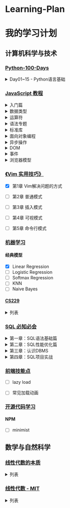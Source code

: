 # Learning-Plan

# 我的学习计划


## 计算机科学与技术


### [Python-100-Days](https://github.com/jackfrued/Python-100-Days)

<details>
<summary>Day01~15 - Python语言基础</summary>

- [x] Day01 - 初识Python
- [x] Day02 - 语言元素
- [x] Day03 - 分支结构
- [x] Day04 - 循环结构
- [x] Day05 - 构造程序逻辑
- [x] Day06 - 函数和模块的使用
- [x] Day07 - 字符串和常用数据结构
- [x] Day08 - 面向对象编程基础
- [x] Day09 - 面向对象进阶
- [ ] Day10 - 图形用户界面和游戏开发
- [x] Day11 - 文件和异常
- [ ] Day12 - 字符串和正则表达式
- [ ] Day13 - 进程和线程
- [ ] Day14 - 网络编程入门和网络应用开发
- [x] Day15 - 图像和文档处理
</details>


### [JavaScript 教程](https://wangdoc.com/javascript/)

<details>
<summary>入门篇</summary>

- [x] 导论
- [x] 历史
- [x] 基本语法
</details>
<details>
<summary>数据类型</summary>

- [x] 概述
- [x] null，undefined 和布尔值
- [x] 数值
- [x] 字符串
- [x] 对象
- [x] 函数
- [x] 数组
</details>
<details>
<summary>运算符</summary>

- [x] 算术运算符
- [x] 比较运算符
- [x] 布尔运算符
- [ ] 二进制位运算符
- [ ] 其他运算符，运算顺序
</details>
<details>
<summary>语法专题</summary>

- [x] 数据类型的转换
- [x] 错误处理机制
- [x] 编程风格
- [ ] console 对象与控制台
</details>
<details>
<summary>标准库</summary>

- [x] Object 对象
- [x] 属性描述对象
- [ ] Array 对象
- [ ] 包装对象
- [ ] Boolean 对象
- [ ] Number 对象
- [ ] String 对象
- [ ] Math 对象
- [ ] Date 对象
- [ ] RegExp 对象
- [ ] JSON 对象
</details>
<details>
<summary>面向对象编程</summary>

- [x] 实例对象与 new 命令
- [ ] this 关键字
- [ ] 对象的继承
- [ ] Object 对象的相关方法
- [ ] 严格模式
</details>
<details>
<summary>异步操作</summary>

- [ ] 概述
- [ ] 定时器
- [ ] Promise 对象
</details>
<details>
<summary>DOM</summary>

- [ ] 概述
- [ ] Node 接口
- [ ] NodeList 接口，HTMLCollection 接口
- [ ] ParentNode 接口，ChildNode 接口
- [ ] Document 节点
- [ ] Element 节点
- [ ] 属性的操作
- [ ] Text 节点和 DocumentFragment 节点
- [ ] CSS 操作
- [ ] Mutation Observer API
</details>
<details>
<summary>事件</summary>

- [ ] EventTarget 接口
- [ ] 事件模型
- [ ] Event 对象
- [ ] 鼠标事件
- [ ] 键盘事件
- [ ] 进度事件
- [ ] 表单事件
- [ ] 触摸事件
- [ ] 拖拉事件
- [ ] 其他常见事件
- [ ] GlobalEventHandlers 接口
</details>
<details>
<summary>浏览器模型</summary>

- [ ] 浏览器模型概述
- [ ] window 对象
- [ ] Navigator 对象，Screen 对象
- [ ] Cookie
- [ ] XMLHttpRequest 对象
- [ ] 同源限制
- [ ] CORS 通信
- [ ] Storage 接口
- [ ] History 对象
- [ ] Location 对象，URL 对象，URLSearchParams 对象
- [ ] ArrayBuffer 对象，Blob 对象
- [ ] File 对象，FileList 对象，FileReader 对象
- [ ] 表单，FormData 对象
- [ ] IndexedDB API
- [ ] Web Worker
</details>



### [《Vim 实用技巧》](https://book.douban.com/subject/25869486/)

- [x] 第1章 Vim解决问题的方式
- [ ] 第2章 普通模式
- [ ] 第3章 插入模式
- [ ] 第4章 可视模式
- [ ] 第5章 命令行模式



### [机器学习](#机器学习)

#### 经典模型
- [x] Linear Regression
- [ ] Logistic Regression
- [ ] Softmax Regression
- [ ] KNN
- [ ] Naive Bayes

#### [CS229](https://www.bilibili.com/video/av79827258)

<details>
<summary>列表</summary>

- [x] P1 CS229_on_9_24_2018_(Mon) 导论
- [x] P2 CS229_on_9_26_2018_(Wed) 线性回归
- [x] P3 CS229_on_9_28_2018_(Fri) 线性代数
- [x] P4 CS229_on_10_1_2018_(Mon) 逻辑回归、牛顿法
- [ ] P5 CS229_on_10_3_2018_(Wed)
- [ ] P6 CS229_on_10_5_2018_(Fri)
- [ ] P7 CS229_on_10_8_2018_(Mon)
- [ ] P8 CS229_on_10_10_2018_(Wed)
- [ ] P9 CS229_on_10_15_2018_(Mon)
- [ ] P10 CS229_on_10_17_2018_(Wed)
- [ ] P11 CS229_on_10_19_2018_(Fri)
- [ ] P12 CS229_on_10_22_2018_(Mon)
- [ ] P13 CS229_on_10_24_2018_(Wed)
- [ ] P14 CS229_on_10_26_2018_(Fri)
- [ ] P15 CS229_on_10_29_2018_(Mon)
- [ ] P16 CS229_on_10_31_2018_(Wed)
- [ ] P17 CS229_on_11_2_2018_(Fri)
- [ ] P18 CS229_on_11_5_2018_(Mon)
- [ ] P19 CS229_on_11_7_2018_(Wed)
- [ ] P20 CS229_on_11_12_2018_(Mon)
- [ ] P21 CS229_on_11_14_2018_(Wed)
- [ ] P22 CS229_on_11_26_2018_(Mon)
- [ ] P23 CS229_on_11_28_2018_(Wed)
- [ ] P24 CS229_on_11_30_2018_(Fri)
- [ ] P25 CS229_on_12_3_2018_(Mon)
- [ ] P26 CS229_on_12_5_2018_(Wed)
- [ ] P27 CS229_on_12_7_2018_(Fri)
</details>


### [SQL 必知必会](https://time.geekbang.org/column/intro/192)

<details>
<summary>第一章：SQL语法基础篇</summary>

- [x] 01丨了解SQL：一门半衰期很长的语言
- [x] 02丨DBMS的前世今生
- [x] 03丨学会用数据库的方式思考SQL是如何执行的
- [x] 04丨使用DDL创建数据库&数据表时需要注意什么？
- [x] 05丨检索数据：你还在SELECT * 么？
- [x] 06丨数据过滤：SQL数据过滤都有哪些方法？
- [x] 07丨什么是SQL函数？为什么使用SQL函数可能会带来问题？
- [x] 08丨什么是SQL的聚集函数，如何利用它们汇总表的数据？
- [x] 09丨子查询：子查询的种类都有哪些，如何提高子查询的性能？
- [ ] 10丨常用的SQL标准有哪些，在SQL92中是如何使用连接的？
- [ ] 11丨SQL99是如何使用连接的，与SQL92的区别是什么？
- [ ] 12丨视图在SQL中的作用是什么，它是怎样工作的？
- [ ] 13丨什么是存储过程，在实际项目中用得多么？
- [ ] 14丨什么是事务处理，如何使用COMMIT和ROLLBACK进行操作？
- [ ] 15丨初识事务隔离：隔离的级别有哪些，它们都解决了哪些异常问题？
- [ ] 16丨游标：当我们需要逐条处理数据时，该怎么做？
- [ ] 17丨如何使用Python操作MySQL？
- [ ] 18丨SQLAlchemy：如何使用Python ORM框架来操作MySQL？
- [ ] 19丨基础篇总结：如何理解查询优化、通配符以及存储过程？
</details>
<details>
<summary>第二章：SQL性能优化篇</summary>

- [ ] 20丨当我们思考数据库调优的时候，都有哪些维度可以选择？
- [ ] 21丨范式设计：数据表的范式有哪些，3NF指的是什么？
- [ ] 22丨反范式设计：3NF有什么不足，为什么有时候需要反范式设计？
- [ ] 23丨索引的概览：用还是不用索引，这是一个问题
- [ ] 24丨索引的原理：我们为什么用B+树来做索引？
- [ ] 25丨Hash索引的底层原理是什么？
- [ ] 26丨索引的使用原则：如何通过索引让SQL查询效率最大化？
- [ ] 27丨从数据页的角度理解B+树查询
- [ ] 28丨从磁盘I/O的角度理解SQL查询的成本
- [ ] 29丨为什么没有理想的索引？
- [ ] 30丨锁：悲观锁和乐观锁是什么？
- [ ] 31丨为什么大部分RDBMS都会支持MVCC？
- [ ] 32丨查询优化器是如何工作的？
- [ ] 33丨如何使用性能分析工具定位SQL执行慢的原因？
- [ ] 34丨答疑篇：关于索引以及缓冲池的一些解惑
- [ ] 35丨数据库主从同步的作用是什么，如何解决数据不一致问题？
- [ ] 36丨数据库没有备份，没有使用Binlog的情况下，如何恢复数据？
- [ ] 37丨SQL注入：你的SQL是如何被注入的？
</details>
<details>
<summary>第三章：认识DBMS</summary>

- [ ] 38丨如何在Excel中使用SQL语言？
- [ ] 39丨WebSQL：如何在H5中存储一个本地数据库？
- [ ] 40丨SQLite：为什么微信用SQLite存储聊天记录？
- [ ] 41丨初识Redis：Redis为什么会这么快？
- [ ] 42丨如何使用Redis来实现多用户抢票问题
- [ ] 43丨如何使用Redis搭建玩家排行榜？
- [ ] 44丨DBMS篇总结和答疑：用SQLite做词云
</details>
<details>
<summary>第四章：SQL项目实战</summary>

- [ ] 45丨数据清洗：如何使用SQL对数据进行清洗？
- [ ] 46丨数据集成：如何对各种数据库进行集成和转换？
- [ ] 47丨如何利用SQL对零售数据进行分析？
</details>



### [前端技能点](#前端技能点)

- [ ] lazy load
- [ ] 常见加载动画



### [开源代码学习](#开源代码学习)

#### NPM
- [ ] minimist




## 数学与自然科学


### [线性代数的本质](https://www.bilibili.com/video/av6731067)

<details>
<summary>列表</summary>

- [x] 00 - 序言
- [x] 01 - 向量究竟是什么？
- [x] 02 - 线性组合、张成的空间与基
- [x] 03 - 矩阵与线性变换
- [x] 04 - 矩阵乘法与线性变换符合
- [x] 05 - 行列式
- [x] 06 - 逆矩阵、列空间与零空间
- [x] 07 - 点积与对偶性
- [x] 08 - 叉积
- [x] 09 - 基变换
- [x] 10 - 特征向量与特征值
- [x] 11 - 抽象向量空间
- [ ] 12 - 克莱姆法则，几何解释
</details>



### [线性代数 - MIT](https://www.bilibili.com/video/av46288016)

<details>
<summary>列表</summary>

- [x] 01 - 方程组的几何解释
- [x] 02 - 矩阵消元
- [x] 03 - 矩阵的乘法和逆
- [x] 04 - A的LU分解
- [x] 05 - 转置、置换、向量空间
- [x] 06 - 列空间和零空间
- [ ] 07 - Ax=0：主变量、特解
- [ ] 08 - Ax=b：可解性及解的结构
- [ ] 09 - 线性相关性、基、维数
- [ ] 10 - 四个基本子空间
- [ ] 11 - 矩阵空间、秩1矩阵和小世界图
- [ ] 12 - 图和网络
- [ ] 13 - 复习一
- [ ] 14 - 正交向量与子空间
- [ ] 15 - 投影到子空间
- [ ] 16 - 投影矩阵和最小二乘
- [ ] 17 - 正交矩阵和革兰氏-施密特
- [ ] 18 - 行列式性质
- [ ] 19 - 行列式公式和辅因子
- [ ] 20 - 克拉默法则、逆矩阵、体积
- [ ] 21 - 特征值和特征向量
- [ ] 22 - 对角化和A的权力
- [ ] 23 - 微分方程和exp(At)
- [ ] 24 - 马尔可夫矩阵、傅立叶级数
- [ ] 25 - 复习二
- [ ] 26 - 对称矩阵的正定性
- [ ] 27 - 复杂的矩阵，快速傅立叶变换
- [ ] 28 - 正定矩阵和最小值
- [ ] 29 - 相似矩阵和约旦表
- [ ] 30 - 奇异值分解
- [ ] 31 - 线性变换及其矩阵
- [ ] 32 - 基础的变化、图像压缩
- [ ] 33 - 单元检测3复习
- [ ] 34 - 左、右逆、伪逆
- [ ] 35 - 期末复习 
</details>
